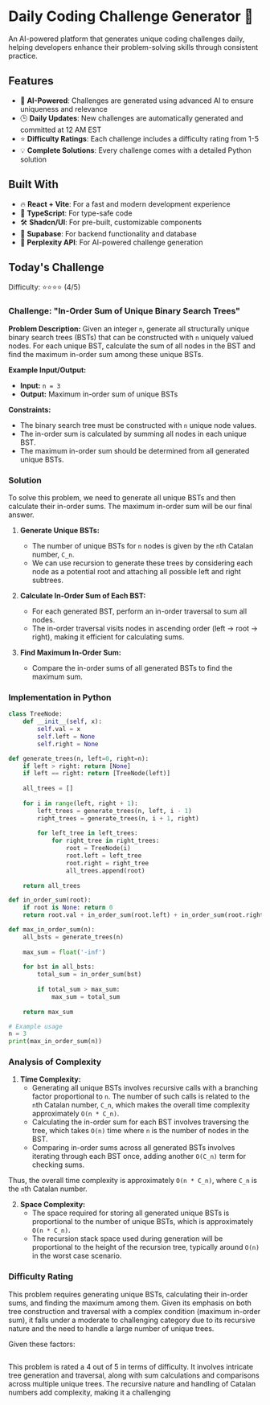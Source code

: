 # Daily Coding Challenge Generator 🚀

An AI-powered platform that generates unique coding challenges daily, helping developers enhance their problem-solving skills through consistent practice.

## Features

- 🤖 **AI-Powered**: Challenges are generated using advanced AI to ensure uniqueness and relevance
- 🕒 **Daily Updates**: New challenges are automatically generated and committed at 12 AM EST
- ⭐ **Difficulty Ratings**: Each challenge includes a difficulty rating from 1-5
- 💡 **Complete Solutions**: Every challenge comes with a detailed Python solution

## Built With

- 🔥 **React + Vite**: For a fast and modern development experience
- 🔷 **TypeScript**: For type-safe code
- 🛠️ **Shadcn/UI**: For pre-built, customizable components
- 🔌 **Supabase**: For backend functionality and database
- 🤖 **Perplexity API**: For AI-powered challenge generation

## Today's Challenge

Difficulty: ⭐⭐⭐⭐ (4/5)

### Challenge: "In-Order Sum of Unique Binary Search Trees"

**Problem Description:**
Given an integer `n`, generate all structurally unique binary search trees (BSTs) that can be constructed with `n` uniquely valued nodes. For each unique BST, calculate the sum of all nodes in the BST and find the maximum in-order sum among these unique BSTs.

**Example Input/Output:**
- **Input:** `n = 3`
- **Output:** Maximum in-order sum of unique BSTs

**Constraints:**
- The binary search tree must be constructed with `n` unique node values.
- The in-order sum is calculated by summing all nodes in each unique BST.
- The maximum in-order sum should be determined from all generated unique BSTs.

### Solution

To solve this problem, we need to generate all unique BSTs and then calculate their in-order sums. The maximum in-order sum will be our final answer.

1. **Generate Unique BSTs:**
   - The number of unique BSTs for `n` nodes is given by the `n`th Catalan number, `C_n`.
   - We can use recursion to generate these trees by considering each node as a potential root and attaching all possible left and right subtrees.

2. **Calculate In-Order Sum of Each BST:**
   - For each generated BST, perform an in-order traversal to sum all nodes.
   - The in-order traversal visits nodes in ascending order (left -> root -> right), making it efficient for calculating sums.

3. **Find Maximum In-Order Sum:**
   - Compare the in-order sums of all generated BSTs to find the maximum sum.

### Implementation in Python

```python
class TreeNode:
    def __init__(self, x):
        self.val = x
        self.left = None
        self.right = None

def generate_trees(n, left=0, right=n):
    if left > right: return [None]
    if left == right: return [TreeNode(left)]
    
    all_trees = []
    
    for i in range(left, right + 1):
        left_trees = generate_trees(n, left, i - 1)
        right_trees = generate_trees(n, i + 1, right)
        
        for left_tree in left_trees:
            for right_tree in right_trees:
                root = TreeNode(i)
                root.left = left_tree
                root.right = right_tree
                all_trees.append(root)
                
    return all_trees

def in_order_sum(root):
    if root is None: return 0
    return root.val + in_order_sum(root.left) + in_order_sum(root.right)

def max_in_order_sum(n):
    all_bsts = generate_trees(n)
    
    max_sum = float('-inf')
    
    for bst in all_bsts:
        total_sum = in_order_sum(bst)
        
        if total_sum > max_sum:
            max_sum = total_sum
            
    return max_sum

# Example usage
n = 3
print(max_in_order_sum(n))
```

### Analysis of Complexity

1. **Time Complexity:**
   - Generating all unique BSTs involves recursive calls with a branching factor proportional to `n`. The number of such calls is related to the `n`th Catalan number, `C_n`, which makes the overall time complexity approximately `O(n * C_n)`.
   - Calculating the in-order sum for each BST involves traversing the tree, which takes `O(n)` time where `n` is the number of nodes in the BST.
   - Comparing in-order sums across all generated BSTs involves iterating through each BST once, adding another `O(C_n)` term for checking sums.

Thus, the overall time complexity is approximately `O(n * C_n)`, where `C_n` is the `n`th Catalan number.

2. **Space Complexity:**
   - The space required for storing all generated unique BSTs is proportional to the number of unique BSTs, which is approximately `O(n * C_n)`.
   - The recursion stack space used during generation will be proportional to the height of the recursion tree, typically around `O(n)` in the worst case scenario.

### Difficulty Rating

This problem requires generating unique BSTs, calculating their in-order sums, and finding the maximum among them. Given its emphasis on both tree construction and traversal with a complex condition (maximum in-order sum), it falls under a moderate to challenging category due to its recursive nature and the need to handle a large number of unique trees.

Given these factors:

```plaintext
```

This problem is rated a 4 out of 5 in terms of difficulty. It involves intricate tree generation and traversal, along with sum calculations and comparisons across multiple unique trees. The recursive nature and handling of Catalan numbers add complexity, making it a challenging